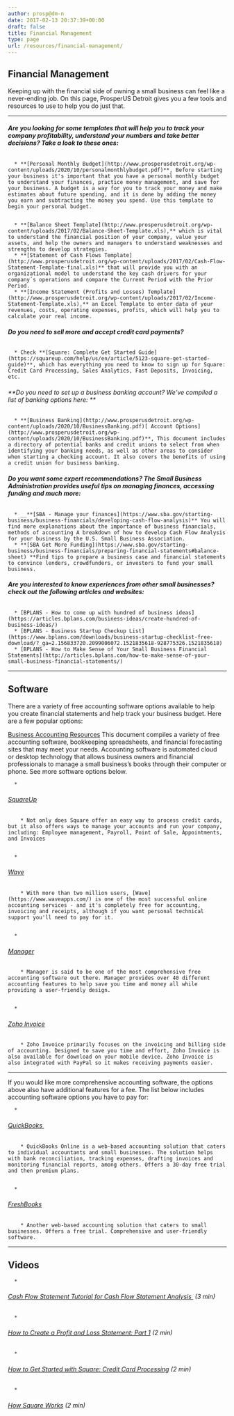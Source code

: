 ```yaml
---
author: prosp@dm-n
date: 2017-02-13 20:37:39+00:00
draft: false
title: Financial Management
type: page
url: /resources/financial-management/
---
```


## Financial Management


Keeping up with the financial side of owning a small business can feel like a never-ending job. On this page, ProsperUS Detroit gives you a few tools and resources to use to help you do just that. 



* * *





###### **Are you looking for some templates that will help you to track your company profitability, understand your numbers and take better decisions? Take a look to these ones:**





 	  * **[Personal Monthly Budget](http://www.prosperusdetroit.org/wp-content/uploads/2020/10/personalmonthlybudget.pdf)**, Before starting your business it's important that you have a personal monthly budget to understand your finances, practice money management, and save for your business. A budget is a way for you to track your money and make estimates about future spending, and it is done by adding the money you earn and subtracting the money you spend. Use this template to begin your personal budget.


 	  * **[Balance Sheet Template](http://www.prosperusdetroit.org/wp-content/uploads/2017/02/Balance-Sheet-Template.xls),** which is vital to understand the financial position of your company, value your assets, and help the owners and managers to understand weaknesses and strengths to develop strategies.
 	  * **[Statement of Cash Flows Template](http://www.prosperusdetroit.org/wp-content/uploads/2017/02/Cash-Flow-Statement-Template-final.xls)** that will provide you with an organizational model to understand the key cash drivers for your company´s operations and compare the Current Period with the Prior Period.
 	  * **[Income Statement (Profits and Losses) Template](http://www.prosperusdetroit.org/wp-content/uploads/2017/02/Income-Statement-Template.xls),** an Excel Template to enter data of your revenues, costs, operating expenses, profits, which will help you to calculate your real income.



###### **Do you need to sell more and accept credit card payments?**





 	  * Check **[Square: Complete Get Started Guide](https://squareup.com/help/us/en/article/5123-square-get-started-guide)**, which has everything you need to know to sign up for Square: Credit Card Processing, Sales Analytics, Fast Deposits, Invoicing, etc.



###### **Do you need to set up a business banking account? We've compiled a list of banking options here: **





 	  * **[Business Banking](http://www.prosperusdetroit.org/wp-content/uploads/2020/10/BusinessBanking.pdf)[ Account Options](http://www.prosperusdetroit.org/wp-content/uploads/2020/10/BusinessBanking.pdf)**, This document includes a directory of potential banks and credit unions to select from when identifying your banking needs, as well as other areas to consider when starting a checking account. It also covers the benefits of using a credit union for business banking.



###### **Do you want some expert recommendations? The Small Business Administration provides useful tips on managing finances, accessing funding and much more:**





 	  * __**[SBA - Manage your finances](https://www.sba.gov/starting-business/business-financials/developing-cash-flow-analysis)** You will find more explanations about the importance of business financials, methods of accounting A breakdown of how to develop Cash Flow Analysis for your business by the U.S. Small Business Association.
 	  * **[SBA Get More Funding](https://www.sba.gov/starting-business/business-financials/preparing-financial-statements#balance-sheet) **Find tips to prepare a business case and financial statements to convince lenders, crowdfunders, or investors to fund your small business.



###### **Are you interested to know experiences from other small businesses? check out the following articles and websites:**





 	  * [BPLANS - How to come up with hundred of business ideas](https://articles.bplans.com/business-ideas/create-hundred-of-business-ideas/)
 	  * [BPLANS - Business Startup Checkup List](https://www.bplans.com/downloads/business-startup-checklist-free-download/?_ga=2.156833720.2099006072.1521835618-928775326.1521835618)
 	  * [BPLANS - How to Make Sense of Your Small Business Financial Statements](http://articles.bplans.com/how-to-make-sense-of-your-small-business-financial-statements/)




* * *





## Software


There are a variety of free accounting software options available to help you create financial statements and help track your business budget. Here are a few popular options:

[Business Accounting Resources](http://www.prosperusdetroit.org/wp-content/uploads/2020/10/BusinessAccountingResources-2.pdf) This document compiles a variety of free accounting software, bookkeeping spreadsheets, and financial forecasting sites that may meet your needs. Accounting software is automated cloud or desktop technology that allows business owners and financial professionals to manage a small business’s books through their computer or phone. See more software options below.



 	  * 


###### [SquareUp](https://squareup.com/)



 	    * Not only does Square offer an easy way to process credit cards, but it also offers ways to manage your accounts and run your company, including: Employee management, Payroll, Point of Sale, Appointments, and Invoices


 	  * 


###### [Wave](https://www.waveapps.com/)



 	    * With more than two million users, [Wave](https://www.waveapps.com/) is one of the most successful online accounting services - and it's completely free for accounting, invoicing and receipts, although if you want personal technical support you'll need to pay for it. 


 	  * 


###### [Manager](https://www.manager.io/)



 	    * Manager is said to be one of the most comprehensive free accounting software out there. Manager provides over 40 different accounting features to help save you time and money all while providing a user-friendly design.


 	  * 


###### [Zoho Invoice](https://www.zoho.com/us/invoice/)



 	    * Zoho Invoice primarily focuses on the invoicing and billing side of accounting. Designed to save you time and effort, Zoho Invoice is also available for download on your mobile device. Zoho Invoice is also integrated with PayPal so it makes receiving payments easier.







* * *



If you would like more comprehensive accounting software, the options above also have additional features for a fee. The list below includes accounting software options you have to pay for:



 	  * 


###### [QuickBooks ](https://quickbooks.intuit.com/)



 	    * QuickBooks Online is a web-based accounting solution that caters to individual accountants and small businesses. The solution helps with bank reconciliation, tracking expenses, drafting invoices and monitoring financial reports, among others. Offers a 30-day free trial and then premium plans. 


 	  * 


###### [FreshBooks](https://www.freshbooks.com/)



 	    * Another web-based accounting solution that caters to small businesses. Offers a free trial. Comprehensive and user-friendly software.






* * *





## Videos





 	  * 


###### [Cash Flow Statement Tutorial for Cash Flow Statement Analysis ](https://www.youtube.com/watch?v=mh-eTgiUO0s) (3 min)



 	  * 


###### [How to Create a Profit and Loss Statement: Part 1](https://www.youtube.com/watch?v=YtyXxUstlgQ) (2 min)



 	  * 


###### [How to Get Started with Square: Credit Card Processing](https://www.youtube.com/watch?v=lqnKxrMo_uQ) (2 min)



 	  * 


###### [How Square Works](https://www.youtube.com/watch?v=NfCFAsJsNp8) (2 min)





